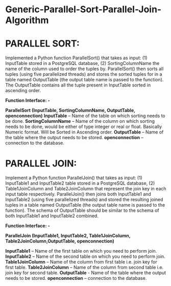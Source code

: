 # Generic-Parallel-Sort-Parallel-Join-Algorithm

# PARALLEL SORT:

Implemented a Python function ParallelSort() that takes as input: (1) InputTable stored in a PostgreSQL database, (2) SortingColumnName the name of the column used to order the tuples by. ParallelSort() then sorts all tuples (using five parallelized threads) and stores the sorted tuples for in a table named OutputTable (the output table name is passed to the function). The OutputTable contains all the tuple present in InputTable sorted in ascending order.

**Function Interface: -**

**ParallelSort (InputTable, SortingColumnName, OutputTable, openconnection)**
**InputTable** – Name of the table on which sorting needs to be done.
**SortingColumnName** – Name of the column on which sorting needs to be done, would be either of type integer or real or                               float. Basically Numeric format. Will be Sorted in Ascending order.
**OutputTable** – Name of the table where the output needs to be stored.
**openconnection** – connection to the database.

# PARALLEL JOIN:

Implement a Python function ParallelJoin() that takes as input: (1) InputTable1 and InputTable2 table stored in a PostgreSQL database, (2) Table1JoinColumn and Table2JoinColumn that represent the join key in each input table respectively. ParallelJoin() then joins both InputTable1 and InputTable2 (using five parallelized threads) and stored the resulting joined tuples in a table named OutputTable (the output table name is passed to the function). The schema of OutputTable should be similar to the schema of both InputTable1 and InputTable2 combined.

**Function Interface: -**

**ParallelJoin (InputTable1, InputTable2, Table1JoinColumn, Table2JoinColumn,OutputTable, openconnection)**

**InputTable1** – Name of the first table on which you need to perform join.
**InputTable2** – Name of the second table on which you need to perform join.
**Table1JoinColumn** – Name of the column from first table i.e. join key for first table.
**Table2JoinColumn** – Name of the column from second table i.e. join key for second table.
**OutputTable** - Name of the table where the output needs to be stored.
**openconnection** – connection to the database.
